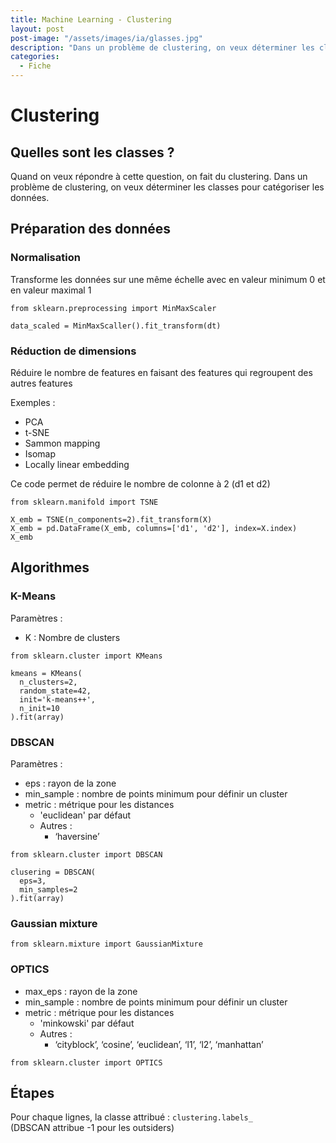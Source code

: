 ```yaml
---
title: Machine Learning - Clustering
layout: post  
post-image: "/assets/images/ia/glasses.jpg"  
description: "Dans un problème de clustering, on veux déterminer les classes pour catégoriser les données"  
categories:
  - Fiche
---
```


# Clustering

## Quelles sont les classes ?

Quand on veux répondre à cette question, on fait du clustering.
Dans un problème de clustering, on veux déterminer les classes pour catégoriser les données.

## Préparation des données

### Normalisation
Transforme les données sur une même échelle avec en valeur minimum 0 et en valeur maximal 1
``` 
from sklearn.preprocessing import MinMaxScaler

data_scaled = MinMaxScaller().fit_transform(dt)
```

### Réduction de dimensions
Réduire le nombre de features en faisant des features qui regroupent des autres features

Exemples :
- PCA
- t-SNE
- Sammon mapping
- Isomap
- Locally linear embedding

Ce code permet de réduire le nombre de colonne à 2 (d1 et d2)
```
from sklearn.manifold import TSNE

X_emb = TSNE(n_components=2).fit_transform(X)
X_emb = pd.DataFrame(X_emb, columns=['d1', 'd2'], index=X.index)
X_emb
```

## Algorithmes

### K-Means

Paramètres :
- K : Nombre de clusters

```
from sklearn.cluster import KMeans

kmeans = KMeans(
  n_clusters=2,
  random_state=42,
  init='k-means++',
  n_init=10
).fit(array)
```

### DBSCAN

Paramètres :
- eps : rayon de la zone
- min_sample : nombre de points minimum pour définir un cluster
- metric : métrique pour les distances
  - 'euclidean' par défaut
  - Autres :
    - ‘haversine’

```
from sklearn.cluster import DBSCAN

clusering = DBSCAN(
  eps=3,
  min_samples=2
).fit(array)
```

### Gaussian mixture

``` 
from sklearn.mixture import GaussianMixture
```

### OPTICS

- max_eps : rayon de la zone
- min_sample : nombre de points minimum pour définir un cluster
- metric : métrique pour les distances
    - 'minkowski' par défaut
    - Autres :
        - ‘cityblock’, ‘cosine’, ‘euclidean’, ‘l1’, ‘l2’, ‘manhattan’

```
from sklearn.cluster import OPTICS
```

## Étapes

Pour chaque lignes, la classe attribué : `clustering.labels_`  
(DBSCAN attribue -1 pour les outsiders)